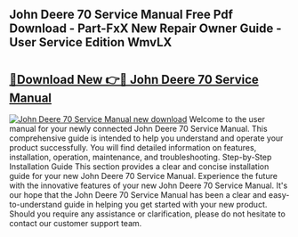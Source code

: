 ## John Deere 70 Service Manual Free Pdf Download - Part-FxX New Repair Owner Guide - User Service Edition WmvLX

# <h2><a href="http://bc94513.oget.top/?id=John+Deere+70+Service+Manual">🔗Download New 👉🔴 John Deere 70 Service Manual</a></h2>

[![John Deere 70 Service Manual new download](https://i.imgur.com/5g1atiW.png)](http://bc94513.oget.top/?id=John+Deere+70+Service+Manual)
Welcome to the user manual for your newly connected John Deere 70 Service Manual. This comprehensive guide is intended to help you understand and operate your product successfully. You will find detailed information on features, installation, operation, maintenance, and troubleshooting. Step-by-Step Installation Guide This section provides a clear and concise installation guide for your new John Deere 70 Service Manual. Experience the future with the innovative features of your new John Deere 70 Service Manual. It's our hope that the John Deere 70 Service Manual has been a clear and easy-to-understand guide in helping you get started with your new product. Should you require any assistance or clarification, please do not hesitate to contact our customer support team.
